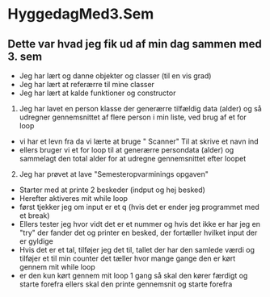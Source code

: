 # HyggedagMed3.Sem

## Dette var hvad jeg fik ud af min dag sammen med 3. sem
* Jeg har lært og danne objekter og classer (til en vis grad)
* Jeg har lært at referærre til mine classer
* Jeg har lært at kalde funktioner og constructor


1. Jeg har lavet en person klasse der generærre tilfældig data (alder) og så udregner gennemsnittet af flere person i min liste, ved brug af et for loop
* vi har et levn fra da vi lærte at bruge " Scanner" Til at skrive et navn ind
* ellers bruger vi et for loop til at generærre persondata (alder) og sammelagt den total alder for at udregne gennemsnittet efter loopet

2. Jeg har prøvet at lave "Semesteropvarminings opgaven"
* Starter med at printe 2 beskeder (indput og hej besked)
* Herefter aktiveres mit while loop
* først tjekker jeg om input er et q (hvis det er ender jeg programmet med et break)
* Ellers tester jeg hvor vidt det er et nummer og hvis det ikke er har jeg en "try" der fander det og printer en besked, der fortæller hvilket input der er gyldige
* Hvis det er et tal, tilføjer jeg det til, tallet der har den samlede værdi og tilføjer et til min counter det tæller hvor mange gange den er kørt gennem mit while loop
* er den kun kørt gennem mit loop 1 gang så skal den kører færdigt og starte forefra ellers skal den printe gennemsnit og starte forefra
